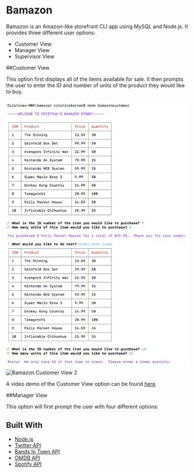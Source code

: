 # Bamazon

Bamazon is an Amazon-like storefront CLI app using MySQL and Node.js. It provides three different user options:
<ul>
    <li>Customer View</li>
    <li>Manager View</li>
    <li>Supervisor View</li>
</ul>

##Customer View

This option first displays all of the items available for sale.
It then prompts the user to enter the ID and number of units of the product they would like to buy.

![Bamazon Customer View 1](https://github.com/ckernan/bamazon/blob/master/images/CustomerView1.png?raw=true)
![Bamazon Customer View 2](bamazon/images/CustomerView2.png)

A video demo of the Customer View option can be found [here](https://drive.google.com/file/d/1aPuz_EKtq8BvnBg9Iyva45rWBTRtWSdd/view?usp=sharing).

##Manager View 

This option will first prompt the user with four different options:



## Built With

* [Node.js](https://nodejs.org/en/)
* [Twitter API](https://developer.twitter.com/en/docs.html) 
* [Bands In Town API](http://www.artists.bandsintown.com/bandsintown-api)
* [OMDB API](http://www.omdbapi.com/)
* [Spotify API](https://developer.spotify.com/documentation/web-api/)
